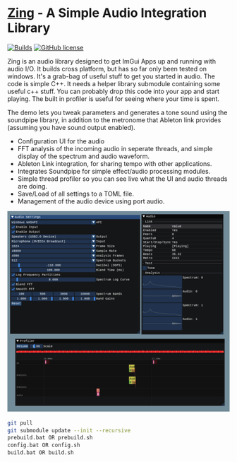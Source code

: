 [Zing](https://github.com/Rezonality/zing) - A Simple Audio Integration Library
===================================================================================================
[![Builds](https://github.com/Rezonality/zing/workflows/Builds/badge.svg)](https://github.com/Rezonality/zing/actions?query=workflow%3ABuilds)
[![GitHub license](https://img.shields.io/badge/license-MIT-blue.svg)](https://github.com/Rezonality/zing/blob/master/LICENSE)

Zing is an audio library designed to get ImGui Apps up and running with audio I/O.  It builds cross platform, but has so far only been tested on windows.  It's a grab-bag of useful stuff to get you started in audio.  The code is simple C++.  It needs a helper library submodule containing some useful c++ stuff.  You can probably drop this code into your app and start playing.  The built in profiler is useful for seeing where your time is spent.

The demo lets you tweak parameters and generates a tone sound using the soundpipe library, in addition to the metronome that Ableton link provides (assuming you have sound output enabled).

- Configuration UI for the audio
- FFT analysis of the incoming audio in seperate threads, and simple display of the spectrum and audio waveform.
- Ableton Link integration, for sharing tempo with other applications.
- Integrates Soundpipe for simple effect/audio processing modules.
- Simple thread profiler so you can see live what the UI and audio threads are doing.
- Save/Load of all settings to a TOML file.
- Management of the audio device using port audio.

![ImGui](screenshots/sample.png)

``` bash
git pull
git submodule update --init --recursive
prebuild.bat OR prebuild.sh
config.bat OR config.sh
build.bat OR build.sh
```

